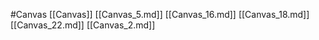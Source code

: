 #Canvas 
 [[Canvas]]
[[Canvas_5.md]]
[[Canvas_16.md]]
[[Canvas_18.md]]
[[Canvas_22.md]]
[[Canvas_2.md]]
